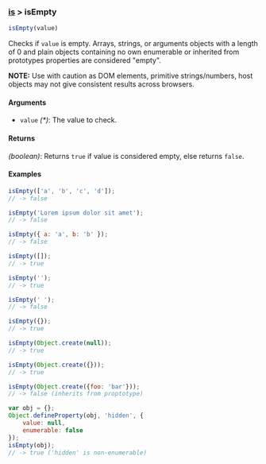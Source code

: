 ### [is](../) > isEmpty

```js
isEmpty(value)
```

Checks if `value` is empty.
Arrays, strings, or arguments objects with a length of 0 and plain objects containing no own enumerable or inherited from prototypes properties are considered "empty".

**NOTE:** Use with caution as DOM elements, primitive strings/numbers, host objects may not give consistent results across browsers.

#### Arguments

- `value` _(*)_: The value to check.

#### Returns

_(boolean)_: Returns `true` if value is considered empty, else returns `false`.

#### Examples
```js
isEmpty(['a', 'b', 'c', 'd']);
// -> false

isEmpty('Lorem ipsum dolor sit amet');
// -> false

isEmpty({ a: 'a', b: 'b' });
// -> false

isEmpty([]);
// -> true

isEmpty('');
// -> true

isEmpty(' ');
// -> false

isEmpty({});
// -> true

isEmpty(Object.create(null));
// -> true

isEmpty(Object.create({}));
// -> true

isEmpty(Object.create({foo: 'bar'}));
// -> false (inherits from proptotype)

var obj = {};
Object.defineProperty(obj, 'hidden', {
    value: null,
    enumerable: false
});
isEmpty(obj);
// -> true ('hidden' is non-enumerable)
```
